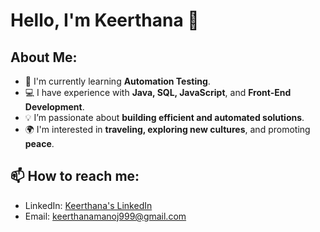 # Hello, I'm Keerthana 👋

## About Me:
- 🌱 I'm currently learning **Automation Testing**.
- 💻 I have experience with **Java, SQL, JavaScript**, and **Front-End Development**.
- 💡 I’m passionate about **building efficient and automated solutions**.
- 🌍 I'm interested in **traveling, exploring new cultures**, and promoting **peace**.

## 📫 How to reach me:
- LinkedIn: [Keerthana's LinkedIn](https://www.linkedin.com/in/keerthana-mp-6159351a8/)
- Email: keerthanamanoj999@gmail.com
